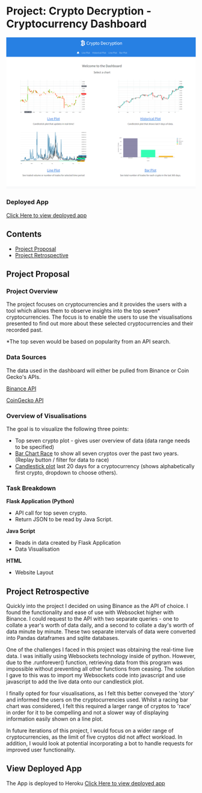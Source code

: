 ﻿# Project: Crypto Decryption - Cryptocurrency Dashboard

<img src="static/images/preview.png" width="600">

### Deployed App
[Click Here to view deployed app](https://crypto-decryption-project3.herokuapp.com/)
 
 ## Contents

* [Project Proposal](#project_header)
* [Project Retrospective](#project_retrospective)


## <a id="project_header"></a>Project Proposal

### Project Overview

The project focuses on cryptocurrencies and it provides the users with a tool which allows them to observe insights into the top seven* cryptocurrencies. 
The focus is to enable the users to use the visualisations presented to find out more about these selected cryptocurrencies and their recorded past. 

*The top seven would be based on popularity from an API search. 


### Data Sources

The data used in the dashboard will either be pulled from Binance or Coin Gecko's APIs.

[Binance API](https://binance-docs.github.io/apidocs/spot/en/#general-info)

[CoinGecko API](https://www.coingecko.com/en/api)


### Overview of Visualisations 

The goal is to visualize the following three points: 

* Top seven crypto plot - gives user overview of data (data range needs to be specified)
* [Bar Chart Race](https://observablehq.com/@d3/bar-chart-race) to show all seven cryptos over the past two years. (Replay button / filter for data to race) 
* [Candlestick plot](https://www.amcharts.com/demos/stock-chart-candlesticks) last 20 days for a cryptocurrency (shows alphabetically first crypto, dropdown to choose others).


### Task Breakdown

**Flask Application (Python)**

* API call for top seven crypto.
* Return JSON to be read by Java Script.

**Java Script**

* Reads in data created by Flask Application
* Data Visualisation

**HTML**

* Website Layout

## <a id="project_retrospective"></a>Project Retrospective

Quickly into the project I decided on using Binance as the API of choice. I found the functionality and ease of use with Websocket higher with Binance. I could request to the API with two separate queries - one to collate a year's worth of data daily, and a second to collate a day's worth of data minute by minute. These two separate intervals of data were converted into Pandas dataframes and sqlite databases.

One of the challenges I faced in this project was obtaining the real-time live data. I was initially using Websockets technology inside of python. However, due to the .runforever() function, retrieving data from this program was impossible without preventing all other functions from ceasing. The solution I gave to this was to import my Websockets code into javascript and use javascript to add the live data onto our candlestick plot. 

I finally opted for four visualisations, as I felt this better conveyed the 'story' and informed the users on the cryptocurrencies used. Whilst a racing bar chart was considered, I felt this required a larger range of cryptos to 'race' in order for it to be compelling and not a slower way of displaying information easily shown on a line plot. 

In future iterations of this project, I would focus on a wider range of cryptocurrencies, as the limit of five cryptos did not affect workload. In addition, I would look at potential incorporating a bot to handle requests for improved user functionality.


## View Deployed App

The App is deployed to Heroku
[Click Here to view deployed app](https://crypto-decryption-project3.herokuapp.com/)
